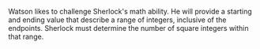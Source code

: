 Watson likes to challenge Sherlock's math ability. He will provide a starting and ending value that describe a range of integers, inclusive of the endpoints. Sherlock must determine the number of square integers within that range.